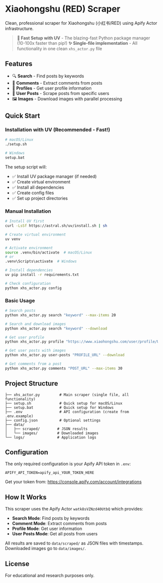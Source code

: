 # Xiaohongshu (RED) Scraper

Clean, professional scraper for Xiaohongshu (小红书/RED) using Apify Actor infrastructure.

> **🚀 Fast Setup with UV** - The blazing-fast Python package manager (10-100x faster than pip!)
> **✨ Single-file implementation** - All functionality in one clean `xhs_actor.py` file

## Features

- 🔍 **Search** - Find posts by keywords
- 💬 **Comments** - Extract comments from posts
- 👤 **Profiles** - Get user profile information
- 📝 **User Posts** - Scrape posts from specific users
- 🖼️ **Images** - Download images with parallel processing

## Quick Start

### Installation with UV (Recommended - Fast!)

```bash
# macOS/Linux
./setup.sh

# Windows
setup.bat
```

The setup script will:
- ✅ Install UV package manager (if needed)
- ✅ Create virtual environment
- ✅ Install all dependencies
- ✅ Create config files
- ✅ Set up project directories

### Manual Installation

```bash
# Install UV first
curl -LsSf https://astral.sh/uv/install.sh | sh

# Create virtual environment
uv venv

# Activate environment
source .venv/bin/activate  # macOS/Linux
# or
.venv\Scripts\activate  # Windows

# Install dependencies
uv pip install -r requirements.txt

# Check configuration
python xhs_actor.py config
```

### Basic Usage

```bash
# Search posts
python xhs_actor.py search "keyword" --max-items 20

# Search and download images
python xhs_actor.py search "keyword" --download

# Get user profile
python xhs_actor.py profile "https://www.xiaohongshu.com/user/profile/USER_ID"

# Get user posts with images
python xhs_actor.py user-posts "PROFILE_URL" --download

# Get comments from a post
python xhs_actor.py comments "POST_URL" --max-items 30
```

## Project Structure

```
├── xhs_actor.py         # Main scraper (single file, all functionality)
├── setup.sh             # Quick setup for macOS/Linux
├── setup.bat            # Quick setup for Windows
├── .env                 # API configuration (create from .env.example)
├── config.json          # Optional settings
├── data/
│   ├── scraped/        # JSON results
│   └── images/         # Downloaded images
└── logs/               # Application logs
```

## Configuration

The only required configuration is your Apify API token in `.env`:

```env
APIFY_API_TOKEN=apify_api_YOUR_TOKEN_HERE
```

Get your token from: https://console.apify.com/account/integrations

## How It Works

This scraper uses the Apify Actor `watk8sVZNzd40UtbQ` which provides:
- **Search Mode**: Find posts by keywords
- **Comment Mode**: Extract comments from posts
- **Profile Mode**: Get user information
- **User Posts Mode**: Get all posts from users

All results are saved to `data/scraped/` as JSON files with timestamps.
Downloaded images go to `data/images/`.

## License

For educational and research purposes only.